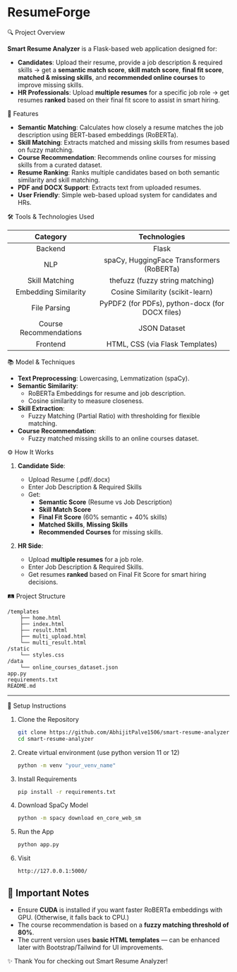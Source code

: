 # ResumeForge

🔍 Project Overview

**Smart Resume Analyzer** is a Flask-based web application designed for:
- **Candidates**: Upload their resume, provide a job description & required skills → get a **semantic match score**, **skill match score**, **final fit score**, **matched & missing skills**, and **recommended online courses** to improve missing skills.
- **HR Professionals**: Upload **multiple resumes** for a specific job role → get resumes **ranked** based on their final fit score to assist in smart hiring.

🚀 Features

- **Semantic Matching**: Calculates how closely a resume matches the job description using BERT-based embeddings (RoBERTa).
- **Skill Matching**: Extracts matched and missing skills from resumes based on fuzzy matching.
- **Course Recommendation**: Recommends online courses for missing skills from a curated dataset.
- **Resume Ranking**: Ranks multiple candidates based on both semantic similarity and skill matching.
- **PDF and DOCX Support**: Extracts text from uploaded resumes.
- **User Friendly**: Simple web-based upload system for candidates and HRs.

🛠️ Tools & Technologies Used

| Category | Technologies |
|:--------:|:------------:|
| Backend | Flask |
| NLP | spaCy, HuggingFace Transformers (RoBERTa) |
| Skill Matching | thefuzz (fuzzy string matching) |
| Embedding Similarity | Cosine Similarity (scikit-learn) |
| File Parsing | PyPDF2 (for PDFs), python-docx (for DOCX files) |
| Course Recommendations | JSON Dataset |
| Frontend | HTML, CSS (via Flask Templates) |

📚 Model & Techniques

- **Text Preprocessing**: Lowercasing, Lemmatization (spaCy).
- **Semantic Similarity**: 
  - RoBERTa Embeddings for resume and job description.
  - Cosine similarity to measure closeness.
- **Skill Extraction**:
  - Fuzzy Matching (Partial Ratio) with thresholding for flexible matching.
- **Course Recommendation**:
  - Fuzzy matched missing skills to an online courses dataset.

⚙️ How It Works

1. **Candidate Side**:
   - Upload Resume (.pdf/.docx)
   - Enter Job Description & Required Skills
   - Get: 
     - **Semantic Score** (Resume vs Job Description)
     - **Skill Match Score**
     - **Final Fit Score** (60% semantic + 40% skills)
     - **Matched Skills**, **Missing Skills**
     - **Recommended Courses** for missing skills.

2. **HR Side**:
   - Upload **multiple resumes** for a job role.
   - Enter Job Description & Required Skills.
   - Get resumes **ranked** based on Final Fit Score for smart hiring decisions.

🛤️ Project Structure

```
/templates
    ├── home.html
    ├── index.html
    ├── result.html
    ├── multi_upload.html
    └── multi_result.html
/static
    └── styles.css
/data
    └── online_courses_dataset.json
app.py
requirements.txt
README.md
```

---

🧩 Setup Instructions

1. Clone the Repository
   ```bash
   git clone https://github.com/AbhijitPalve1506/smart-resume-analyzer.git
   cd smart-resume-analyzer
   ```

2. Create virtual environment (use python version 11 or 12)
   ```bash
   python -m venv "your_venv_name"
   ```

3. Install Requirements
   ```bash
   pip install -r requirements.txt
   ```

4. Download SpaCy Model
   ```bash
   python -m spacy download en_core_web_sm
   ```

5. Run the App
   ```bash
   python app.py
   ```

6. Visit 
   ```
   http://127.0.0.1:5000/
   ```

## 📌 Important Notes
- Ensure **CUDA** is installed if you want faster RoBERTa embeddings with GPU. (Otherwise, it falls back to CPU.)
- The course recommendation is based on a **fuzzy matching threshold of 80%**.
- The current version uses **basic HTML templates** — can be enhanced later with Bootstrap/Tailwind for UI improvements.

✨ Thank You for checking out Smart Resume Analyzer!
